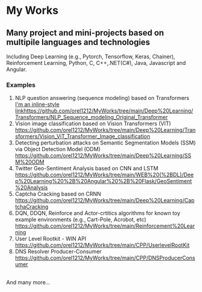 # My Works
## Many project and mini-projects based on multipile languages and technologies
Including Deep Learning (e.g., Pytorch, Tensorflow, Keras, Chainer), Reinforcement Learning, Python, C, C++,.NET(C#), Java, Javascript and Angular.
### Examples
1. NLP question answering (sequence modeling) based on Transformers  <br>
[I'm an inline-style link](https://www.google.com)<a>https://github.com/orel1212/MyWorks/tree/main/Deep%20Learning/Transformers/NLP_Sequence_modeling_Original_Transformer</a> <br>
2. Vision image classification based on Vision Transformers (VIT) <br>
<a>https://github.com/orel1212/MyWorks/tree/main/Deep%20Learning/Transformers/Vision_ViT_Transformer_Image_classification</a> <br>
3. Detecting perturbation attacks on Semantic Segmentation Models (SSM) via Object Detection Model (ODM) <br>
<a>https://github.com/orel1212/MyWorks/tree/main/Deep%20Learning/SSM%20ODM</a> <br>
4. Twitter Geo-Sentiment Analysis based on CNN and LSTM <br>
<a>https://github.com/orel1212/MyWorks/tree/main/WEB%20(%2BDL)/Deep%20Learning%20%2B%20Angular%20%2B%20Flask/GeoSentiment%20Analysis</a> <br>
5. Captcha Cracking based on CRNN <br>
<a>https://github.com/orel1212/MyWorks/tree/main/Deep%20Learning/CaptchaCracking</a> <br>
6. DQN, DDQN, Reinforce and Actor-crtitics algorithms for known toy example environments (e.g., Cart-Pole, Acrobot, etc)<br>
<a>https://github.com/orel1212/MyWorks/tree/main/Reinforcement%20Learning</a> <br>
7. User Level Rootkit - WIN API <br>
<a>https://github.com/orel1212/MyWorks/tree/main/CPP/UserlevelRootKit</a> <br>
8. DNS Resolver Producer-Consumer <br>
<a>https://github.com/orel1212/MyWorks/tree/main/CPP/DNSProducerConsumer</a> <br>
<br>
And many more...
 
